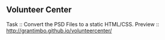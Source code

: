 Volunteer Center
----------------

Task :: Convert the PSD Files to a static HTML/CSS.
Preview :: http://grantimbo.github.io/volunteercenter/

